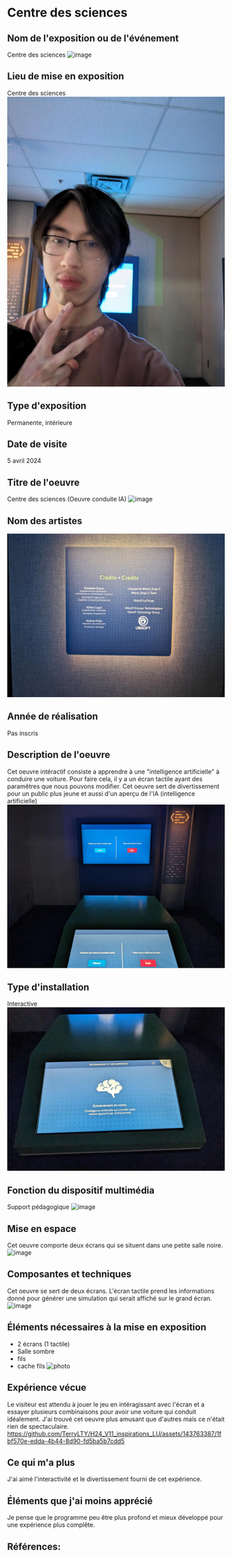 # Centre des sciences

## Nom de l'exposition ou de l'événement
Centre des sciences
![image](media/)


## Lieu de mise en exposition
Centre des sciences
![image](media/devant_loeuvre.png)


## Type d'exposition
Permanente, intérieure


## Date de visite
5 avril 2024

 
## Titre de l'oeuvre
Centre des sciences (Oeuvre conduite IA)
![image](media/centre_des_sciences)

 
## Nom des artistes
![image](media/credits.png)


## Année de réalisation	
Pas inscris


## Description de l'oeuvre
Cet oeuvre intéractif consiste a apprendre à une "intelligence artificielle" à conduire une voiture. Pour faire cela, il y a un écran tactile ayant des paramêtres que nous pouvons modifier. 
Cet oeuvre sert de divertissement pour un public plus jeune et aussi d'un aperçu de l'IA (intelligence artificielle)
![image](media/deux_ecrans.png)


## Type d'installation
Interactive
![image](media/ecran_cerveau.png)


## Fonction du dispositif multimédia
Support pédagogique
![image](media/ecran_parametre.png)


## Mise en espace
Cet oeuvre comporte deux écrans qui se situent dans une petite salle noire.
![image](media/plan_earth_room.png)


## Composantes et techniques	
Cet oeuvre se sert de deux écrans. L'écran tactile prend les informations donné pour générer une simulation qui serait affiché sur le grand écran.
![image](media/)


## Éléments nécessaires à la mise en exposition	
- 2 écrans (1 tactile)
- Salle sombre
- fils
- cache fils
![photo](media/)


## Expérience vécue
Le visiteur est attendu à jouer le jeu en intéragissant avec l'écran et a essayer plusieurs combinaisons pour avoir une voiture qui conduit idéalement. 
J'ai trouvé cet oeuvre plus amusant que d'autres mais ce n'était rien de spectaculaire.
<https://github.com/TerryLTY/H24_V11_inspirations_LU/assets/143763387/1fbf570e-edda-4b44-8d90-fd5ba5b7cdd5>



## Ce qui m'a plus
J'ai aimé l'interactivité et le divertissement fourni de cet expérience.


## Éléments que j'ai moins apprécié
Je pense que le programme peu être plus profond et mieux développé pour une expérience plus complête.


## Références:

